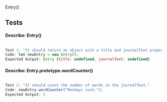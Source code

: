 
Entry()


## Tests

#### **Describe:** Entry()

```javascript

Test 1: "It should return an object with a title and journalText properties." 
Code: let newEntry = new Entry();
Expected Output: Entry {title: undefined, journalText: undefined}

```

#### **Describe:** Entry.prototype.wordCounter()

```javascript

Test 2: "It should count the number of words in the journalText."
Code: newEntry.wordCounter("Mondays suck.");
Expected Output: 2

```